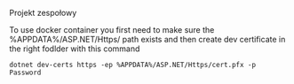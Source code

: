 Projekt zespołowy

To use docker container you first need to make sure the %APPDATA%/ASP.NET/Https/ path exists and then create dev certificate in the right fodlder with this command
```
dotnet dev-certs https -ep %APPDATA%/ASP.NET/Https/cert.pfx -p Password
```
